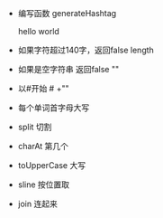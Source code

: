 - 编写函数 generateHashtag

    hello world

- 如果字符超过140字，返回false length
- 如果是空字符串 返回false ""
- 以#开始 # +""
- 每个单词首字母大写

- split 切割
- charAt 第几个
- toUpperCase 大写
- sline 按位置取
- join 连起来